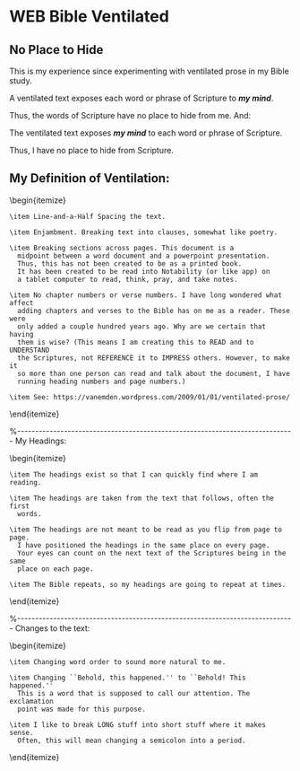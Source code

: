 # WEB Bible Ventilated

## No Place to Hide

This is my experience since experimenting with ventilated prose in my Bible study.

  A ventilated text exposes
    each word or phrase
      of Scripture
        to ***my mind***.

Thus, the words of Scripture have no place to hide from me.
And:

  The ventilated text exposes
    ***my mind***
      to each word or phrase
        of Scripture.

Thus, I have no place to hide from Scripture.

## My Definition of Ventilation:

  \begin{itemize}

    \item Line-and-a-Half Spacing the text.

    \item Enjambment. Breaking text into clauses, somewhat like poetry.

    \item Breaking sections across pages. This document is a
      midpoint between a word document and a powerpoint presentation.
      Thus, this has not been created to be as a printed book.
      It has been created to be read into Notability (or like app) on
      a tablet computer to read, think, pray, and take notes.

    \item No chapter numbers or verse numbers. I have long wondered what affect
      adding chapters and verses to the Bible has on me as a reader. These were
      only added a couple hundred years ago. Why are we certain that having
      them is wise? (This means I am creating this to READ and to UNDERSTAND
      the Scriptures, not REFERENCE it to IMPRESS others. However, to make it
      so more than one person can read and talk about the document, I have
      running heading numbers and page numbers.)

    \item See: https://vanemden.wordpress.com/2009/01/01/ventilated-prose/

  \end{itemize}

  %-----------------------------------------------------------------------------
  My Headings:

  \begin{itemize}

    \item The headings exist so that I can quickly find where I am reading.

    \item The headings are taken from the text that follows, often the first
      words.

    \item The headings are not meant to be read as you flip from page to page.
      I have positioned the headings in the same place on every page.
      Your eyes can count on the next text of the Scriptures being in the same
      place on each page.

    \item The Bible repeats, so my headings are going to repeat at times.

  \end{itemize}

  %-----------------------------------------------------------------------------
  Changes to the text:

  \begin{itemize}

    \item Changing word order to sound more natural to me.

    \item Changing ``Behold, this happened.'' to ``Behold! This happened.''
      This is a word that is supposed to call our attention. The exclamation
      point was made for this purpose.

    \item I like to break LONG stuff into short stuff where it makes sense.
      Often, this will mean changing a semicolon into a period.

  \end{itemize}

